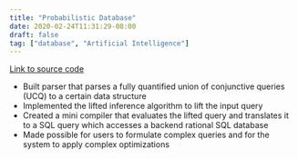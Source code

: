 ```yaml
---
title: "Probabilistic Database"
date: 2020-02-24T11:31:29-08:00
draft: false
tag: ["database", "Artificial Intelligence"]
---
```

[Link to source code](https://github.com/BarrettLi/Probabilistic-Database)

* Built parser that parses a fully quantified union of conjunctive queries (UCQ) to a certain data structure
* Implemented the lifted inference algorithm to lift the input query
* Created a mini compiler that evaluates the lifted query and translates it to a SQL query which accesses a backend rational SQL database
* Made possible for users to formulate complex queries and for the system to apply complex optimizations
